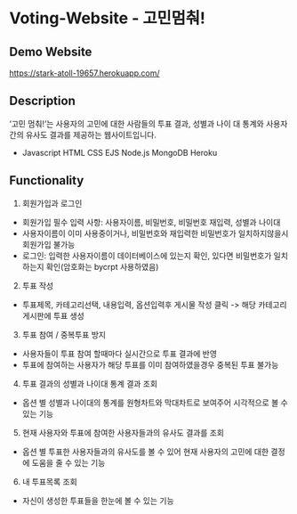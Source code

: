 # Voting-Website - 고민멈춰!

## Demo Website
https://stark-atoll-19657.herokuapp.com/

## Description
‘고민 멈춰!’는 사용자의 고민에 대한 사람들의 투표 결과, 성별과 나이 대 통계와 사용자 간의 유사도 결과를 제공하는 웹사이트입니다.
- Javascript HTML CSS EJS Node.js MongoDB Heroku

## Functionality
1. 회원가입과 로그인
- 회원가입 필수 입력 사항: 사용자이름, 비밀번호, 비밀번호 재입력, 성별과 나이대
- 사용자이름이 이미 사용중이거나, 비밀번호와 재입력한 비밀번호가 일치하지않을시 회원가입 불가능
- 로그인: 입력한 사용자이름이 데이터베이스에 있는지 확인, 있다면 비밀번호가 일치하는지 확인(암호화는 bycrpt 사용하였음)

2. 투표 작성
- 투표제목, 카테고리선택, 내용입력, 옵션입력후 게시물 작성 클릭 -> 해당 카테고리 게시판에 투표 생성

3. 투표 참여 / 중복투표 방지
- 사용자들이 투표 참여 할때마다 실시간으로 투표 결과에 반영
- 투표에 참여하는 사용자가 해당 투표를 이미 참여하였을경우 중복된 투표 불가능

4. 투표 결과의 성별과 나이대 통계 결과 조회
- 옵션 별 성별과 나이대의 통계를 원형차트와 막대차트로 보여주어 시각적으로 볼 수 있는 기능

5. 현재 사용자와 투표에 참여한 사용자들과의 유사도 결과를 조회
- 옵션 별 투표한 사용자들과의 유사도를 볼 수 있어 현재 사용자의 고민에 대한 결정에 도움을 줄 수 있는 기능

6. 내 투표목록 조회
- 자신이 생성한 투표들을 한눈에 볼 수 있는 기능
